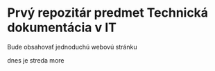 # Prvý repozitár predmet Technická dokumentácia v IT
Bude obsahovať jednoduchú webovú stránku


dnes je streda more